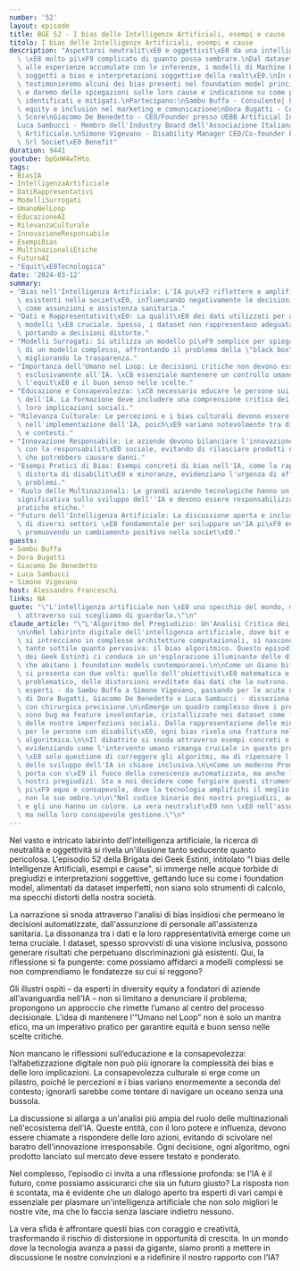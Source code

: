 ```yaml
---
number: '52'
layout: episode
title: BGE 52 - I bias delle Intelligenze Artificiali, esempi e cause
titolo: I bias delle Intelligenze Artificiali, esempi e cause
description: "Aspettarsi neutralit\xE0 e oggettivit\xE0 da una intelligenza artificiale\
  \ \xE8 molto pi\xF9 complicato di quanto possa sembrare.\nDal dataset che le alimentano,\
  \ alle esperienze accumulate con le inferenze, i modelli di Machine Learning sono\
  \ soggetti a bias e interpretazioni soggettive della realt\xE0.\nIn questa puntata\
  \ testimonieremo alcuni dei bias presenti nel foundation model principali, li analizzeremo\
  \ e daremo delle spiegazioni sulle loro cause e indicazione su come possono essere\
  \ identificati e mitigati.\nPartecipano:\nSambu Buffa - Consulente| Esperta in diversity\
  \ equity e inclusion nel marketing e comunicazione\nDora Bugatti - Co-Founder Ability\
  \ Score\nGiacomo De Benedetto - CEO/Founder presso UEBB Artificial Intelligence\n\
  Luca Sambucci - Membro dell'Industry Board dell'Associazione Italiana Intelligenza\
  \ Artificiale.\nSimone Vigevano - Disability Manager CEO/Co-founder Bello E Accessibile\
  \ Srl Societ\xE0 Benefit"
duration: 9441
youtube: bpGnW4wTHto
tags:
- BiasIA
- IntelligenzaArtificiale
- DatiRappresentativi
- ModelliSurrogati
- UmanoNelLoop
- EducazioneAI
- RilevanzaCulturale
- InnovazioneResponsabile
- EsempiBias
- MultinazionaliEtiche
- FuturoAI
- "Equit\xE0Tecnologica"
date: '2024-03-12'
summary:
- "Bias nell'Intelligenza Artificiale: L'IA pu\xF2 riflettere e amplificare i pregiudizi\
  \ esistenti nella societ\xE0, influenzando negativamente le decisioni in contesti\
  \ come assunzioni e assistenza sanitaria."
- "Dati e Rappresentativit\xE0: La qualit\xE0 dei dati utilizzati per addestrare i\
  \ modelli \xE8 cruciale. Spesso, i dataset non rappresentano adeguatamente le minoranze,\
  \ portando a decisioni distorte."
- "Modelli Surrogati: Si utilizza un modello pi\xF9 semplice per spiegare le decisioni\
  \ di un modello complesso, affrontando il problema della \"black box\" dell'IA e\
  \ migliorando la trasparenza."
- "Importanza dell'Umano nel Loop: Le decisioni critiche non devono essere delegate\
  \ esclusivamente all'IA. \xC8 essenziale mantenere un controllo umano per garantire\
  \ l'equit\xE0 e il buon senso nelle scelte."
- "Educazione e Consapevolezza: \xC8 necessario educare le persone sui bias e sull'uso\
  \ dell'IA. La formazione deve includere una comprensione critica dei dati e delle\
  \ loro implicazioni sociali."
- "Rilevanza Culturale: Le percezioni e i bias culturali devono essere considerati\
  \ nell'implementazione dell'IA, poich\xE9 variano notevolmente tra diverse societ\xE0\
  \ e contesti."
- "Innovazione Responsabile: Le aziende devono bilanciare l'innovazione tecnologica\
  \ con la responsabilit\xE0 sociale, evitando di rilasciare prodotti non testati\
  \ che potrebbero causare danni."
- "Esempi Pratici di Bias: Esempi concreti di bias nell'IA, come la rappresentazione\
  \ distorta di disabilit\xE0 e minoranze, evidenziano l'urgenza di affrontare questi\
  \ problemi."
- 'Ruolo delle Multinazionali: Le grandi aziende tecnologiche hanno un''influenza
  significativa sullo sviluppo dell''IA e devono essere responsabilizzate per garantire
  pratiche etiche.'
- "Futuro dell'Intelligenza Artificiale: La discussione aperta e inclusiva tra esperti\
  \ di diversi settori \xE8 fondamentale per sviluppare un'IA pi\xF9 equa e responsabile,\
  \ promuovendo un cambiamento positivo nella societ\xE0."
guests:
- Sambu Buffa
- Dora Bugatti
- Giacomo De Benedetto
- Luca Sambucci
- Simone Vigevano
host: Alessandro Franceschi
links: NA
quote: "\"L'intelligenza artificiale non \xE8 uno specchio del mondo, ma la lente\
  \ attraverso cui scegliamo di guardarlo.\"\n"
claude_article: "\"L'Algoritmo del Pregiudizio: Un'Analisi Critica dei Bias nell'IA\"\
  \n\nNel labirinto digitale dell'intelligenza artificiale, dove bit e neuroni artificiali\
  \ si intrecciano in complesse architetture computazionali, si nasconde un'ombra\
  \ tanto sottile quanto pervasiva: il bias algoritmico. Questo episodio della Brigata\
  \ dei Geek Estinti ci conduce in un'esplorazione illuminante delle distorsioni cognitive\
  \ che abitano i foundation models contemporanei.\n\nCome un Giano bifronte, l'IA\
  \ si presenta con due volti: quello dell'obiettivit\xE0 matematica e quello, pi\xF9\
  \ problematico, delle distorsioni ereditate dai dati che la nutrono. Il panel di\
  \ esperti - da Sambu Buffa a Simone Vigevano, passando per le acute osservazioni\
  \ di Dora Bugatti, Giacomo De Benedetto e Luca Sambucci - disseziona questa dualit\xE0\
  \ con chirurgica precisione.\n\nEmerge un quadro complesso dove i pregiudizi non\
  \ sono bug ma feature involontarie, cristallizzate nei dataset come fossili digitali\
  \ delle nostre imperfezioni sociali. Dalla rappresentazione delle minoranze all'accessibilit\xE0\
  \ per le persone con disabilit\xE0, ogni bias rivela una frattura nel tessuto dell'equit\xE0\
  \ algoritmica.\n\nIl dibattito si snoda attraverso esempi concreti e soluzioni pragmatiche,\
  \ evidenziando come l'intervento umano rimanga cruciale in questo processo. Non\
  \ \xE8 solo questione di correggere gli algoritmi, ma di ripensare l'intero paradigma\
  \ dello sviluppo dell'IA in chiave inclusiva.\n\nCome un moderno Prometeo, l'IA\
  \ porta con s\xE9 il fuoco della conoscenza automatizzata, ma anche le catene dei\
  \ nostri pregiudizi. Sta a noi decidere come forgiare questi strumenti per un futuro\
  \ pi\xF9 equo e consapevole, dove la tecnologia amplifichi il meglio dell'umanit\xE0\
  , non le sue ombre.\n\n\"Nel codice binario dei nostri pregiudizi, anche gli zero\
  \ e gli uno hanno un colore. La vera neutralit\xE0 non \xE8 nell'assenza di bias,\
  \ ma nella loro consapevole gestione.\"\n"
---
```

Nel vasto e intricato labirinto dell'intelligenza artificiale, la ricerca di neutralità e oggettività si rivela un'illusione tanto seducente quanto pericolosa. L'episodio 52 della Brigata dei Geek Estinti, intitolato "I bias delle Intelligenze Artificiali, esempi e cause", si immerge nelle acque torbide di pregiudizi e interpretazioni soggettive, gettando luce su come i foundation model, alimentati da dataset imperfetti, non siano solo strumenti di calcolo, ma specchi distorti della nostra società. 

La narrazione si snoda attraverso l'analisi di bias insidiosi che permeano le decisioni automatizzate, dall'assunzione di personale all'assistenza sanitaria. La dissonanza tra i dati e la loro rappresentatività emerge come un tema cruciale. I dataset, spesso sprovvisti di una visione inclusiva, possono generare risultati che perpetuano discriminazioni già esistenti. Qui, la riflessione si fa pungente: come possiamo affidarci a modelli complessi se non comprendiamo le fondatezze su cui si reggono?

Gli illustri ospiti – da esperti in diversity equity a fondatori di aziende all'avanguardia nell'IA – non si limitano a denunciare il problema; propongono un approccio che rimette l’umano al centro del processo decisionale. L’idea di mantenere l’“Umano nel Loop” non è solo un mantra etico, ma un imperativo pratico per garantire equità e buon senso nelle scelte critiche. 

Non mancano le riflessioni sull’educazione e la consapevolezza: l’alfabetizzazione digitale non può più ignorare la complessità dei bias e delle loro implicazioni. La consapevolezza culturale si erge come un pilastro, poiché le percezioni e i bias variano enormemente a seconda del contesto; ignorarli sarebbe come tentare di navigare un oceano senza una bussola.

La discussione si allarga a un'analisi più ampia del ruolo delle multinazionali nell'ecosistema dell’IA. Queste entità, con il loro potere e influenza, devono essere chiamate a rispondere delle loro azioni, evitando di scivolare nel baratro dell'innovazione irresponsabile. Ogni decisione, ogni algoritmo, ogni prodotto lanciato sul mercato deve essere testato e ponderato.

Nel complesso, l’episodio ci invita a una riflessione profonda: se l'IA è il futuro, come possiamo assicurarci che sia un futuro giusto? La risposta non è scontata, ma è evidente che un dialogo aperto tra esperti di vari campi è essenziale per plasmare un'intelligenza artificiale che non solo migliori le nostre vite, ma che lo faccia senza lasciare indietro nessuno. 

La vera sfida è affrontare questi bias con coraggio e creatività, trasformando il rischio di distorsione in opportunità di crescita. In un mondo dove la tecnologia avanza a passi da gigante, siamo pronti a mettere in discussione le nostre convinzioni e a ridefinire il nostro rapporto con l'IA?
